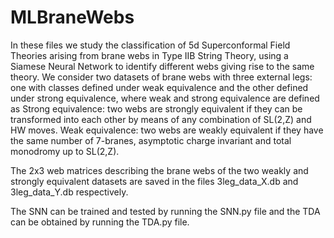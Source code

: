 # MLBraneWebs

In these files we study the classification of 5d Superconformal Field Theories arising from brane webs in Type IIB String Theory, using a Siamese Neural Network to identify different webs giving rise to the same theory. We consider two datasets of brane webs with three external legs: one with classes defined under weak equivalence and the other defined under strong equivalence, where weak and strong equivalence are defined as 
Strong equivalence: two webs are strongly equivalent if they can be transformed into each other by means of any combination of SL(2,Z) and HW moves.
Weak equivalence: two webs are weakly equivalent if they have the same number of 7-branes, asymptotic charge invariant and total monodromy up to SL(2,Z).

The 2x3 web matrices describing the brane webs of the two weakly and strongly equivalent datasets are saved in the files 3leg_data_X.db and 3leg_data_Y.db respectively.

The SNN can be trained and tested by running the SNN.py file and the TDA can be obtained by running the TDA.py file. 
